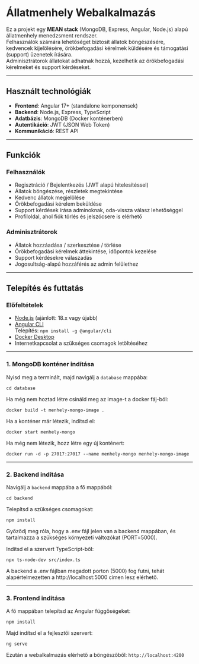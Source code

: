 # Állatmenhely Webalkalmazás

Ez a projekt egy **MEAN stack** (MongoDB, Express, Angular, Node.js) alapú állatmenhely menedzsment rendszer.  
Felhasználók számára lehetőséget biztosít állatok böngészésére, kedvencek kijelölésére, örökbefogadási kérelmek küldésére és támogatási (support) üzenetek írására.  
Adminisztrátorok állatokat adhatnak hozzá, kezelhetik az örökbefogadási kérelmeket és support kérdéseket.

---

## Használt technológiák

- **Frontend**: Angular 17+ (standalone komponensek)
- **Backend**: Node.js, Express, TypeScript
- **Adatbázis**: MongoDB (Docker konténerben)
- **Autentikáció**: JWT (JSON Web Token)
- **Kommunikáció**: REST API

---

## Funkciók

### Felhasználók

- Regisztráció / Bejelentkezés (JWT alapú hitelesítéssel)
- Állatok böngészése, részletek megtekintése
- Kedvenc állatok megjelölése
- Örökbefogadási kérelem beküldése
- Support kérdések írása adminoknak, oda-vissza válasz lehetőséggel
- Profiloldal, ahol fiók törlés és jelszócsere is elérhető

### Adminisztrátorok

- Állatok hozzáadása / szerkesztése / törlése
- Örökbefogadási kérelmek áttekintése, időpontok kezelése
- Support kérdésekre válaszadás
- Jogosultság-alapú hozzáférés az admin felülethez

---

## Telepítés és futtatás

### Előfeltételek

- [Node.js](https://nodejs.org/) (ajánlott: 18.x vagy újabb)
- [Angular CLI](https://angular.io/cli)  
  Telepítés: `npm install -g @angular/cli`
- [Docker Desktop](https://www.docker.com/products/docker-desktop)
- Internetkapcsolat a szükséges csomagok letöltéséhez

---

### 1. MongoDB konténer indítása

Nyisd meg a terminált, majd navigálj a `database` mappába:

```
cd database
```
Ha még nem hoztad létre csináld meg az image-t a docker fáj-ból:

```
docker build -t menhely-mongo-image .

```

Ha a konténer már létezik, indítsd el:

```
docker start menhely-mongo
```

Ha még nem létezik, hozz létre egy új konténert:

```
docker run -d -p 27017:27017 --name menhely-mongo menhely-mongo-image
```

---

### 2. Backend indítása

Navigálj a `backend` mappába a fő mappából:

```
cd backend
```

Telepítsd a szükséges csomagokat:

```
npm install
```

Győződj meg róla, hogy a .env fájl jelen van a backend mappában, és tartalmazza a szükséges környezeti változókat (PORT=5000).

Indítsd el a szervert TypeScript-ből:

```
npx ts-node-dev src/index.ts
```

A backend a .env fájlban megadott porton (5000) fog futni, tehát alapértelmezetten a http://localhost:5000 címen lesz elérhető.

---

### 3. Frontend indítása


A fő mappában telepítsd az Angular függőségeket:

```
npm install
```

Majd indítsd el a fejlesztői szervert:

```
ng serve
```

Ezután a webalkalmazás elérhető a böngészőből: `http://localhost:4200`